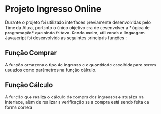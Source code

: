<h1>Projeto Ingresso Online</h1>
Durante o projeto foi utilizado interfaces previamente desenvolvidas pelo Time da Alura, portanto o único objetivo era de desenvolver a *lógica de programação* que ainda faltava.
Sendo assim, utilizando a linguagem Javascript foi desenvolvido as seguintes principais funções :
<h2>Função Comprar</h2>
A função armazena o tipo de ingresso e a quantidade escolhida para serem usuados como parâmetros na função cálculo.
<h2>Função Cálculo</h2>
A função que realiza o cálculo de compra dos ingressos e atualiza na interface, além de realizar a verificação se a compra está sendo feita da forma correta
